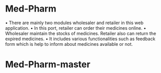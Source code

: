 # Med-Pharm

•	There are mainly two modules wholesaler and retailer in this web application.
•	In this port, retailer can order their medicines online. 
•	Wholesaler maintain the stocks of medicines. Retailer also can return the expired medicines.
•	It includes various functionalities such as feedback form which is help to inform about medicines available or not.
# Med-Pharm-master
